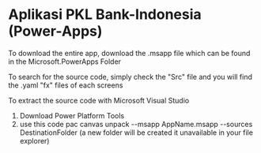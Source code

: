 # Aplikasi PKL Bank-Indonesia (Power-Apps)

To download the entire app, download the .msapp file which can be found in the Microsoft.PowerApps Folder

To search for the source code, simply check the "Src" file and you will find the .yaml "fx" files of each screens


To extract the source code with Microsoft Visual Studio
1. Download Power Platform Tools
2. use this code pac canvas unpack --msapp AppName.msapp --sources DestinationFolder (a new folder will be created it unavailable in your file explorer)
